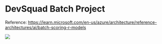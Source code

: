 # DevSquad Batch Project

Reference: https://learn.microsoft.com/en-us/azure/architecture/reference-architectures/ai/batch-scoring-r-models

![](https://learn.microsoft.com/en-us/azure/architecture/reference-architectures/ai/_images/batch-scoring-r-models.png)
